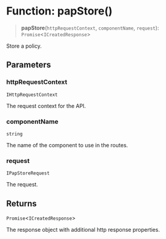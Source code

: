 # Function: papStore()

> **papStore**(`httpRequestContext`, `componentName`, `request`): `Promise`\<`ICreatedResponse`\>

Store a policy.

## Parameters

### httpRequestContext

`IHttpRequestContext`

The request context for the API.

### componentName

`string`

The name of the component to use in the routes.

### request

`IPapStoreRequest`

The request.

## Returns

`Promise`\<`ICreatedResponse`\>

The response object with additional http response properties.
